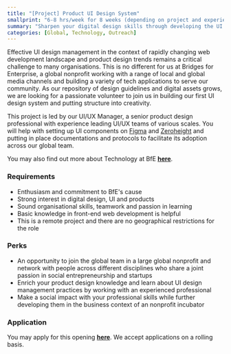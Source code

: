 ```yaml
---
title: "[Project] Product UI Design System"
smallprint: "6-8 hrs/week for 8 weeks (depending on project and experience level). Suitable for people with all experience levels in UI and Product Design."
summary: "Sharpen your digital design skills through developing the UI design system for a global nonprofit" # this will be visible on platforms like LinkedIn when sharing
categories: [Global, Technology, Outreach]
---
```


Effective UI design management in the context of rapidly changing web development landscape and product design trends remains a critical challenge to many organisations. This is no different for us at Bridges for Enterprise, a global nonprofit working with a range of local and global media channels and building a variety of tech applications to serve our community. As our repository of design guidelines and digital assets grows, we are looking for a passionate volunteer to join us in building our first UI design system and putting structure into creativity.

This project is led by our UI/UX Manager, a senior product design professional with experience leading UI/UX teams of various scales. You will help with setting up UI components on [Figma](https://www.figma.com/) and [Zeroheight](https://zeroheight.com/) and putting in place documentations and protocols to facilitate its adoption across our global team.

You may also find out more about Technology at BfE [**here**](https://tech.bridgesforenterprise.com).

### Requirements
- Enthusiasm and commitment to BfE's cause
- Strong interest in digital design, UI and products
- Sound organisational skills, teamwork and passion in learning
- Basic knowledge in front-end web development is helpful 
- This is a remote project and there are no geographical restrictions for the role

### Perks
- An opportunity to join the global team in a large global nonprofit and network with people across different disciplines who share a joint passion in social entrepreneurship and startups
- Enrich your product design knowledge and learn about UI design management practices by working with an experienced professional
- Make a social impact with your professional skills while further developing them in the business context of an nonprofit incubator

### Application
You may apply for this opening [**here**](https://forms.gle/RpyaEKcxZY14wW6F8). We accept applications on a rolling basis.
